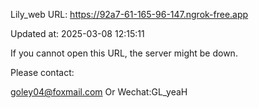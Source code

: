 Lily_web URL: https://92a7-61-165-96-147.ngrok-free.app

Updated at: 2025-03-08 12:15:11

If you cannot open this URL, the server might be down.

Please contact: 

goley04@foxmail.com Or Wechat:GL_yeaH